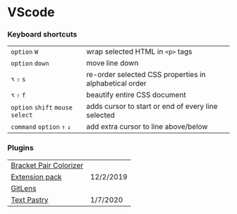 # VScode

### Keyboard shortcuts

|  |  |
| :--- | :--- |
| `option` `W` | wrap selected HTML in `<p>` tags |
| `option` `down` | move line down |
| `⌥`  `⇧` `s` | re-order selected CSS properties in alphabetical order |
| `⌥` `⇧` `f` | beautify entire CSS document |
| `option` `shift` `mouse select` | adds cursor to start or end of every line selected |
| `command` `option` `↑` `↓` | add  extra cursor to line above/below |

### Plugins

|  |  |
| :--- | :--- |
| [ Bracket Pair Colorizer](https://marketplace.visualstudio.com/items?itemName=CoenraadS.bracket-pair-colorizer-2) |  |
| [Extension pack](https://marketplace.visualstudio.com/search?target=VSCode&category=Extension%20Packs&sortBy=Installs) | 12/2/2019 |
| [ GitLens](https://marketplace.visualstudio.com/items?itemName=eamodio.gitlens) |  |
| [Text Pastry](https://marketplace.visualstudio.com/items?itemName=jkjustjoshing.vscode-text-pastry) | 1/7/2020 |

